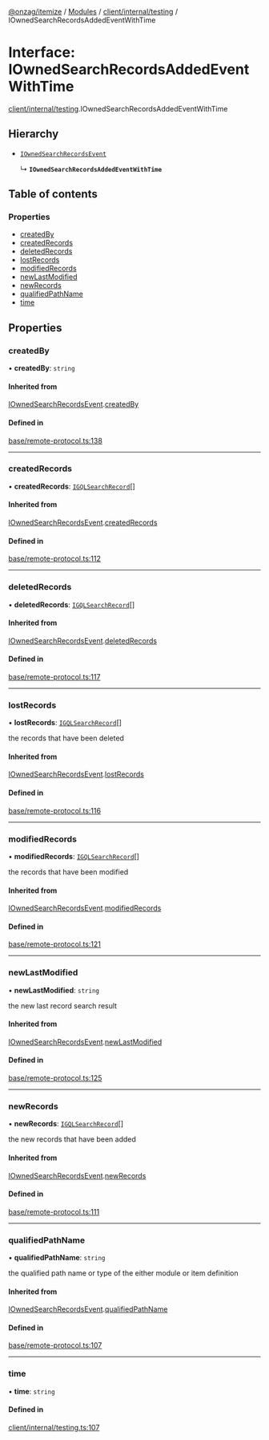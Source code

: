 [@onzag/itemize](../README.md) / [Modules](../modules.md) / [client/internal/testing](../modules/client_internal_testing.md) / IOwnedSearchRecordsAddedEventWithTime

# Interface: IOwnedSearchRecordsAddedEventWithTime

[client/internal/testing](../modules/client_internal_testing.md).IOwnedSearchRecordsAddedEventWithTime

## Hierarchy

- [`IOwnedSearchRecordsEvent`](base_remote_protocol.IOwnedSearchRecordsEvent.md)

  ↳ **`IOwnedSearchRecordsAddedEventWithTime`**

## Table of contents

### Properties

- [createdBy](client_internal_testing.IOwnedSearchRecordsAddedEventWithTime.md#createdby)
- [createdRecords](client_internal_testing.IOwnedSearchRecordsAddedEventWithTime.md#createdrecords)
- [deletedRecords](client_internal_testing.IOwnedSearchRecordsAddedEventWithTime.md#deletedrecords)
- [lostRecords](client_internal_testing.IOwnedSearchRecordsAddedEventWithTime.md#lostrecords)
- [modifiedRecords](client_internal_testing.IOwnedSearchRecordsAddedEventWithTime.md#modifiedrecords)
- [newLastModified](client_internal_testing.IOwnedSearchRecordsAddedEventWithTime.md#newlastmodified)
- [newRecords](client_internal_testing.IOwnedSearchRecordsAddedEventWithTime.md#newrecords)
- [qualifiedPathName](client_internal_testing.IOwnedSearchRecordsAddedEventWithTime.md#qualifiedpathname)
- [time](client_internal_testing.IOwnedSearchRecordsAddedEventWithTime.md#time)

## Properties

### createdBy

• **createdBy**: `string`

#### Inherited from

[IOwnedSearchRecordsEvent](base_remote_protocol.IOwnedSearchRecordsEvent.md).[createdBy](base_remote_protocol.IOwnedSearchRecordsEvent.md#createdby)

#### Defined in

[base/remote-protocol.ts:138](https://github.com/onzag/itemize/blob/a24376ed/base/remote-protocol.ts#L138)

___

### createdRecords

• **createdRecords**: [`IGQLSearchRecord`](gql_querier.IGQLSearchRecord.md)[]

#### Inherited from

[IOwnedSearchRecordsEvent](base_remote_protocol.IOwnedSearchRecordsEvent.md).[createdRecords](base_remote_protocol.IOwnedSearchRecordsEvent.md#createdrecords)

#### Defined in

[base/remote-protocol.ts:112](https://github.com/onzag/itemize/blob/a24376ed/base/remote-protocol.ts#L112)

___

### deletedRecords

• **deletedRecords**: [`IGQLSearchRecord`](gql_querier.IGQLSearchRecord.md)[]

#### Inherited from

[IOwnedSearchRecordsEvent](base_remote_protocol.IOwnedSearchRecordsEvent.md).[deletedRecords](base_remote_protocol.IOwnedSearchRecordsEvent.md#deletedrecords)

#### Defined in

[base/remote-protocol.ts:117](https://github.com/onzag/itemize/blob/a24376ed/base/remote-protocol.ts#L117)

___

### lostRecords

• **lostRecords**: [`IGQLSearchRecord`](gql_querier.IGQLSearchRecord.md)[]

the records that have been deleted

#### Inherited from

[IOwnedSearchRecordsEvent](base_remote_protocol.IOwnedSearchRecordsEvent.md).[lostRecords](base_remote_protocol.IOwnedSearchRecordsEvent.md#lostrecords)

#### Defined in

[base/remote-protocol.ts:116](https://github.com/onzag/itemize/blob/a24376ed/base/remote-protocol.ts#L116)

___

### modifiedRecords

• **modifiedRecords**: [`IGQLSearchRecord`](gql_querier.IGQLSearchRecord.md)[]

the records that have been modified

#### Inherited from

[IOwnedSearchRecordsEvent](base_remote_protocol.IOwnedSearchRecordsEvent.md).[modifiedRecords](base_remote_protocol.IOwnedSearchRecordsEvent.md#modifiedrecords)

#### Defined in

[base/remote-protocol.ts:121](https://github.com/onzag/itemize/blob/a24376ed/base/remote-protocol.ts#L121)

___

### newLastModified

• **newLastModified**: `string`

the new last record search result

#### Inherited from

[IOwnedSearchRecordsEvent](base_remote_protocol.IOwnedSearchRecordsEvent.md).[newLastModified](base_remote_protocol.IOwnedSearchRecordsEvent.md#newlastmodified)

#### Defined in

[base/remote-protocol.ts:125](https://github.com/onzag/itemize/blob/a24376ed/base/remote-protocol.ts#L125)

___

### newRecords

• **newRecords**: [`IGQLSearchRecord`](gql_querier.IGQLSearchRecord.md)[]

the new records that have been added

#### Inherited from

[IOwnedSearchRecordsEvent](base_remote_protocol.IOwnedSearchRecordsEvent.md).[newRecords](base_remote_protocol.IOwnedSearchRecordsEvent.md#newrecords)

#### Defined in

[base/remote-protocol.ts:111](https://github.com/onzag/itemize/blob/a24376ed/base/remote-protocol.ts#L111)

___

### qualifiedPathName

• **qualifiedPathName**: `string`

the qualified path name or type of the either module or item definition

#### Inherited from

[IOwnedSearchRecordsEvent](base_remote_protocol.IOwnedSearchRecordsEvent.md).[qualifiedPathName](base_remote_protocol.IOwnedSearchRecordsEvent.md#qualifiedpathname)

#### Defined in

[base/remote-protocol.ts:107](https://github.com/onzag/itemize/blob/a24376ed/base/remote-protocol.ts#L107)

___

### time

• **time**: `string`

#### Defined in

[client/internal/testing.ts:107](https://github.com/onzag/itemize/blob/a24376ed/client/internal/testing.ts#L107)

